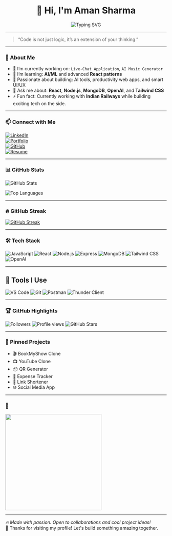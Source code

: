 <!-- Typing Header -->
<h1 align="center">
  👋 Hi, I'm Aman Sharma
</h1>

<p align="center">
  <img src="https://readme-typing-svg.herokuapp.com?font=Fira+Code&weight=500&size=25&pause=1000&center=true&vCenter=true&color=F70000&width=435&lines=🚀+Full+Stack+Developer;🧠+AI+Enthusiast;💻+React+%2B+Node.js+Dev;💡+Tech+Lover+%7C+Builder+%7C+Doer" alt="Typing SVG" />
</p>

---

> “Code is not just logic, it’s an extension of your thinking.”

---

### 🌟 About Me

- 🔭 I’m currently working on: `Live-Chat Application`, `AI Music Generator`  
- 🌱 I’m learning: **AI/ML** and advanced **React patterns**  
- 🧠 Passionate about building: AI tools, productivity web apps, and smart UI/UX  
- 💬 Ask me about: **React**, **Node.js**, **MongoDB**, **OpenAI**, and **Tailwind CSS**  
- ⚡ Fun fact: Currently working with **Indian Railways** while building exciting tech on the side.

---

### 📫 Connect with Me

[![LinkedIn](https://img.shields.io/badge/LinkedIn-blue?logo=linkedin&logoColor=white)](https://www.linkedin.com/in/aman-sharma-28b237247)  
[![Portfolio](https://img.shields.io/badge/Portfolio-Visit-lightgrey?style=flat-square&logo=google-chrome)](https://yourwebsite.com)  
[![GitHub](https://img.shields.io/badge/GitHub-Sharma0813-black?logo=github)](https://github.com/Sharma0813)  
[![Resume](https://img.shields.io/badge/Resume-View-blue)](https://your-resume-link.com)

---

### 📊 GitHub Stats

![GitHub Stats](https://github-readme-stats.vercel.app/api?username=Sharma0813&show_icons=true&theme=radical&hide_border=true)

![Top Languages](https://github-readme-stats.vercel.app/api/top-langs/?username=Sharma0813&layout=compact&theme=radical&hide_border=true)

---

### 🔥 GitHub Streak

[![GitHub Streak](https://github-readme-streak-stats.herokuapp.com?user=Sharma0813&theme=radical&hide_border=true)](https://git.io/streak-stats)

---

### 🛠️ Tech Stack

![JavaScript](https://img.shields.io/badge/-JavaScript-black?style=flat-square&logo=javascript)
![React](https://img.shields.io/badge/-React-black?style=flat-square&logo=react)
![Node.js](https://img.shields.io/badge/-Node.js-black?style=flat-square&logo=node.js)
![Express](https://img.shields.io/badge/-Express.js-black?style=flat-square&logo=express)
![MongoDB](https://img.shields.io/badge/-MongoDB-black?style=flat-square&logo=mongodb)
![Tailwind CSS](https://img.shields.io/badge/-Tailwind%20CSS-black?style=flat-square&logo=tailwind-css)
![OpenAI](https://img.shields.io/badge/-OpenAI-black?style=flat-square&logo=openai)

---

## 🧰 Tools I Use

![VS Code](https://img.shields.io/badge/-VSCode-black?style=flat-square&logo=visual-studio-code)
![Git](https://img.shields.io/badge/-Git-black?style=flat-square&logo=git)
![Postman](https://img.shields.io/badge/-Postman-black?style=flat-square&logo=postman)
![Thunder Client](https://img.shields.io/badge/-Thunder%20Client-black?style=flat-square&logo=thunder-client)

---

### 🏆 GitHub Highlights

![Followers](https://img.shields.io/github/followers/Sharma0813?label=Follow&style=social)
![Profile views](https://komarev.com/ghpvc/?username=Sharma0813&color=blue)
![GitHub Stars](https://img.shields.io/github/stars/Sharma0813?style=social)

---

### 📌 Pinned Projects

- 🎬 BookMyShow Clone  
- 📺 YouTube Clone  
- 📦 QR Generator  
- 📄 Expense Tracker  
- 🔗 Link Shortener  
- 🌐 Social Media App  

---

### 🎥


<img src="https://miro.medium.com/v2/resize:fit:720/0*ml-sqJgtbzv5R3_a.gif" width="300"/>

---

_🔥 Made with passion. Open to collaborations and cool project ideas!_  
🙏 Thanks for visiting my profile! Let's build something amazing together.
